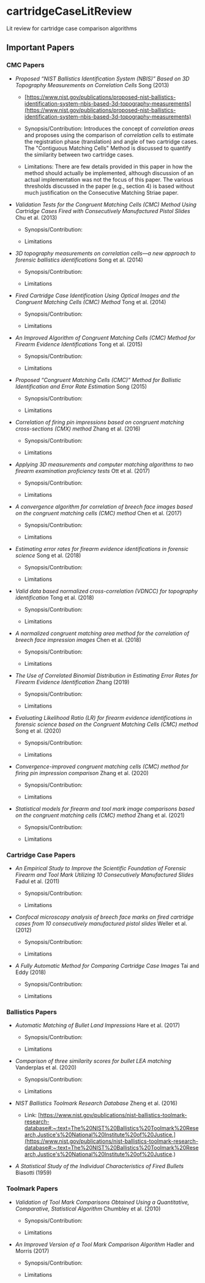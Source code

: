 # cartridgeCaseLitReview
Lit review for cartridge case comparison algorithms


## Important Papers

### CMC Papers

- *Proposed “NIST Ballistics Identification System (NBIS)” Based on 3D Topography Measurements on Correlation Cells* Song (2013)

  - [https://www.nist.gov/publications/proposed-nist-ballistics-identification-system-nbis-based-3d-topography-measurements](https://www.nist.gov/publications/proposed-nist-ballistics-identification-system-nbis-based-3d-topography-measurements)

  - Synopsis/Contribution: Introduces the concept of *correlation areas* and proposes using the comparison of *correlation cells* to estimate the registration phase (translation) and angle of two cartridge cases. The "Contiguous Matching Cells" Method is discussed to quantify the similarity between two cartridge cases.

  - Limitations: There are few details provided in this paper in how the method should actually be implemented, although discussion of an actual implementation was not the focus of this paper. The various thresholds discussed in the paper (e.g., section 4) is based without much justification on the Consecutive Matching Striae paper.

- *Validation Tests for the Congruent Matching Cells (CMC) Method Using Cartridge Cases Fired with Consecutively Manufactured Pistol Slides* Chu et al. (2013)

  - Synopsis/Contribution:

  - Limitations

- *3D topography measurements on correlation cells—a new approach to forensic ballistics identifications* Song et al. (2014)

  - Synopsis/Contribution:

  - Limitations

- *Fired Cartridge Case Identification Using Optical Images and the Congruent Matching Cells (CMC) Method* Tong et al. (2014)

  - Synopsis/Contribution:

  - Limitations

- *An Improved Algorithm of Congruent Matching Cells (CMC) Method for Firearm Evidence Identifications* Tong et al. (2015)

  - Synopsis/Contribution:

  - Limitations

- *Proposed “Congruent Matching Cells (CMC)” Method for Ballistic Identification and Error Rate Estimation* Song (2015)

  - Synopsis/Contribution:

  - Limitations

- *Correlation of firing pin impressions based on congruent matching cross-sections (CMX) method* Zhang et al. (2016)

  - Synopsis/Contribution:

  - Limitations

- *Applying 3D measurements and computer matching algorithms to two firearm examination proficiency tests* Ott et al. (2017)

  - Synopsis/Contribution:

  - Limitations

- *A convergence algorithm for correlation of breech face images based on the congruent matching cells (CMC) method* Chen et al. (2017)

  - Synopsis/Contribution:

  - Limitations

- *Estimating error rates for firearm evidence identifications in forensic science* Song et al. (2018)

  - Synopsis/Contribution:

  - Limitations

- *Valid data based normalized cross-correlation (VDNCC) for topography identification* Tong et al. (2018)

  - Synopsis/Contribution:

  - Limitations

- *A normalized congruent matching area method for the correlation of breech face impression images* Chen et al. (2018)

  - Synopsis/Contribution:

  - Limitations

- *The Use of Correlated Binomial Distribution in Estimating Error Rates for Firearm Evidence Identification* Zhang (2019)

  - Synopsis/Contribution:

  - Limitations

- *Evaluating Likelihood Ratio (LR) for firearm evidence identifications in forensic science based on the Congruent Matching Cells (CMC) method* Song et al. (2020)

  - Synopsis/Contribution:

  - Limitations

- *Convergence-improved congruent matching cells (CMC) method for firing pin impression comparison* Zhang et al. (2020)

  - Synopsis/Contribution:

  - Limitations

- *Statistical models for firearm and tool mark image comparisons based on the congruent matching cells (CMC) method* Zhang et al. (2021)

  - Synopsis/Contribution:

  - Limitations

### Cartridge Case Papers

- *An Empirical Study to Improve the Scientific Foundation of Forensic Firearm and Tool Mark  Utilizing 10 Consecutively Manufactured Slides* Fadul et al. (2011)

  - Synopsis/Contribution:

  - Limitations

- *Confocal microscopy analysis of breech face marks on fired cartridge cases from 10 consecutively manufactured pistol slides* Weller et al. (2012)

  - Synopsis/Contribution:

  - Limitations

- *A Fully Automatic Method for Comparing Cartridge Case Images* Tai and Eddy (2018)

  - Synopsis/Contribution:

  - Limitations

### Ballistics Papers

- *Automatic Matching of Bullet Land Impressions* Hare et al. (2017)

  - Synopsis/Contribution:

  - Limitations

- *Comparison of three similarity scores for bullet LEA matching* Vanderplas et al. (2020)

  - Synopsis/Contribution:

  - Limitations

- *NIST Ballistics Toolmark Research Database* Zheng et al. (2016)

  - Link: [https://www.nist.gov/publications/nist-ballistics-toolmark-research-database#:~:text=The%20NIST%20Ballistics%20Toolmark%20Research,Justice's%20National%20Institute%20of%20Justice.](https://www.nist.gov/publications/nist-ballistics-toolmark-research-database#:~:text=The%20NIST%20Ballistics%20Toolmark%20Research,Justice's%20National%20Institute%20of%20Justice.)

- *A Statistical Study of the Individual Characteristics of Fired Bullets* Biasotti (1959)

### Toolmark Papers

- *Validation of Tool Mark Comparisons Obtained Using a Quantitative, Comparative, Statistical Algorithm* Chumbley et al. (2010)

  - Synopsis/Contribution:

  - Limitations

- *An Improved Version of a Tool Mark Comparison Algorithm* Hadler and Morris (2017)

  - Synopsis/Contribution:

  - Limitations